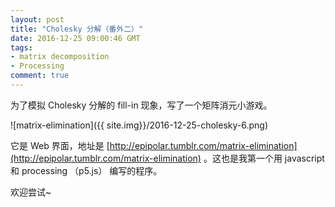 ```yaml
---
layout: post
title: "Cholesky 分解（番外二）"
date: 2016-12-25 09:00:46 GMT
tags:
- matrix decomposition
- Processing
comment: true
---
```

为了模拟 Cholesky 分解的 fill-in 现象，写了一个矩阵消元小游戏。

![matrix-elimination]({{ site.img}}/2016-12-25-cholesky-6.png)

它是 Web 界面，地址是 [http://epipolar.tumblr.com/matrix-elimination](http://epipolar.tumblr.com/matrix-elimination) 。这也是我第一个用 javascript 和 processing （p5.js） 编写的程序。

欢迎尝试~
